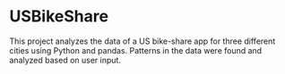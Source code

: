# USBikeShare
This project analyzes the data of a US bike-share app for three different cities using Python and pandas. Patterns in the data were found and analyzed based on user input.
